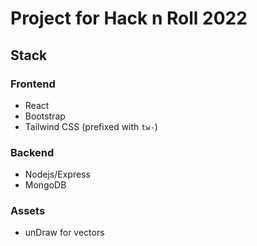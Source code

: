 # Project for Hack n Roll 2022

## Stack
### Frontend
- React
- Bootstrap
- Tailwind CSS (prefixed with `tw-`)

### Backend
- Nodejs/Express
- MongoDB

### Assets
- unDraw for vectors